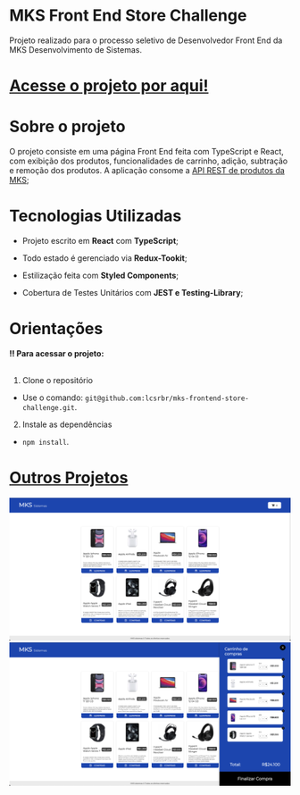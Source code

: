 MKS Front End Store Challenge
===========================
Projeto realizado para o processo seletivo de Desenvolvedor Front End da MKS Desenvolvimento de Sistemas.

# [Acesse o projeto por aqui!](https://mks-frontend-store-challenge.vercel.app/)

Sobre o projeto
===========================
O projeto consiste em uma página Front End feita com TypeScript e React, com exibição dos produtos, funcionalidades de carrinho, adição, subtração e remoção dos produtos. A aplicação consome a [API REST de produtos da MKS](https://mks-challenge-api-frontend.herokuapp.com/api-docs/);

Tecnologias Utilizadas
===========================

- Projeto escrito em <b>React</b> com <b>TypeScript</b>;

- Todo estado é gerenciado via <b>Redux-Tookit</b>;

- Estilização feita com <b>Styled Components</b>;

- Cobertura de Testes Unitários com <b>JEST e Testing-Library</b>;


# Orientações


  <summary><strong>‼️ Para acessar o projeto: </strong></summary><br />

  1. Clone o repositório

  - Use o comando: `git@github.com:lcsrbr/mks-frontend-store-challenge.git`.

  2. Instale as dependências

  - `npm install`.
  
  # [Outros Projetos](https://portfolio-bay-omega-17.vercel.app/#projetos)
<img src='https://raw.githubusercontent.com/lcsrbr/mks-frontend-store-challenge/main/src/images/home.png?token=GHSAT0AAAAAAB5R4TA3VDK2UEQTKEJWE4YQY63AMGA'></img>
<img src='https://raw.githubusercontent.com/lcsrbr/mks-frontend-store-challenge/main/src/images/cart.png?token=GHSAT0AAAAAAB5R4TA3L5A2KMOTXNQQWYRIY63AMWA'></img>